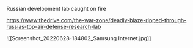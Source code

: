 Russian development lab caught on fire

https://www.thedrive.com/the-war-zone/deadly-blaze-ripped-through-russias-top-air-defense-research-lab


![[Screenshot_20220628-184802_Samsung Internet.jpg]]